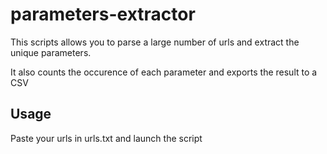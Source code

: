 # parameters-extractor

This scripts allows you to parse a large number of urls and extract the unique parameters.

It also counts the occurence of each parameter and exports the result to a CSV

## Usage

Paste your urls in urls.txt and launch the script
